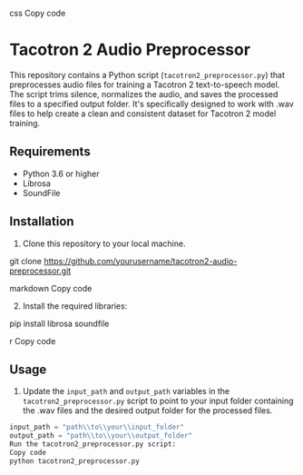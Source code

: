 css
Copy code
# Tacotron 2 Audio Preprocessor

This repository contains a Python script (`tacotron2_preprocessor.py`) that preprocesses audio files for training a Tacotron 2 text-to-speech model. The script trims silence, normalizes the audio, and saves the processed files to a specified output folder. It's specifically designed to work with .wav files to help create a clean and consistent dataset for Tacotron 2 model training.

## Requirements

- Python 3.6 or higher
- Librosa
- SoundFile

## Installation

1. Clone this repository to your local machine.

git clone https://github.com/yourusername/tacotron2-audio-preprocessor.git

markdown
Copy code

2. Install the required libraries:

pip install librosa soundfile

r
Copy code

## Usage

1. Update the `input_path` and `output_path` variables in the `tacotron2_preprocessor.py` script to point to your input folder containing the .wav files and the desired output folder for the processed files.

```python
input_path = "path\\to\\your\\input_folder"
output_path = "path\\to\\your\\output_folder"
Run the tacotron2_preprocessor.py script:
Copy code
python tacotron2_preprocessor.py

